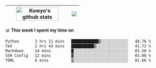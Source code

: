 | <a href="https://github.com/anuraghazra/github-readme-stats"><img width="85%" src="https://github-readme-stats.vercel.app/api?username=kowyo&show_icons=true&hide_border=true&theme=transparent" alt="Kowyo's github stats" /></a> | <a href="https://github.com/anuraghazra/github-readme-stats"><img align="center" src="https://github-readme-stats.vercel.app/api/top-langs/?username=kowyo&exclude_repo=Engineering-Competition-Robot,mobile-robot&hide=c,assembly,shaderlab,hlsl,mathematica,cmake&layout=compact&hide_border=true&theme=transparent" /></a> |
| ------------- | ------------- |

📊 **This week I spent my time on**
<!--START_SECTION:waka-->

```txt
Python       3 hrs 11 mins   ████████████▒░░░░░░░░░░░░   48.76 %
TeX          2 hrs 43 mins   ██████████▒░░░░░░░░░░░░░░   41.72 %
Markdown     14 mins         █░░░░░░░░░░░░░░░░░░░░░░░░   03.58 %
SSH Config   12 mins         ▓░░░░░░░░░░░░░░░░░░░░░░░░   03.08 %
TOML         6 mins          ▒░░░░░░░░░░░░░░░░░░░░░░░░   01.66 %
```

<!--END_SECTION:waka-->
